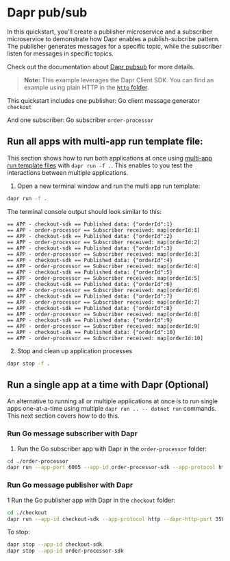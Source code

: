 # Dapr pub/sub

In this quickstart, you'll create a publisher microservice and a subscriber microservice to demonstrate how Dapr enables a publish-subcribe pattern. The publisher generates messages for a specific topic, while the subscriber listen for messages in specific topics.

Check out the documentation about [Dapr pubsub](https://docs.dapr.io/developing-applications/building-blocks/pubsub/) for more details.

> **Note:** This example leverages the Dapr Client SDK. You can find an example using plain HTTP in the [`http` folder](../http/).

This quickstart includes one publisher: Go client message generator `checkout`

And one subscriber: Go subscriber `order-processor`

## Run all apps with multi-app run template file:

This section shows how to run both applications at once using [multi-app run template files](https://docs.dapr.io/developing-applications/local-development/multi-app-dapr-run/multi-app-overview/) with `dapr run -f .`.  This enables to you test the interactions between multiple applications.  

1. Open a new terminal window and run the multi app run template:

<!-- STEP
name: Run multi app run template
expected_stdout_lines:
  - 'Started Dapr with app id "order-processor"'
  - 'Started Dapr with app id "checkout-sdk"'
  - '== APP - checkout-sdk == Published data: {"orderId":1}'
  - '== APP - order-processor == Subscriber received: map[orderId:1]'
expected_stderr_lines:
output_match_mode: substring
match_order: none
background: true
sleep: 30
timeout_seconds: 60
-->

```bash
dapr run -f .
```

The terminal console output should look similar to this:

```text
== APP - checkout-sdk == Published data: {"orderId":1}
== APP - order-processor == Subscriber received: map[orderId:1]
== APP - checkout-sdk == Published data: {"orderId":2}
== APP - order-processor == Subscriber received: map[orderId:2]
== APP - checkout-sdk == Published data: {"orderId":3}
== APP - order-processor == Subscriber received: map[orderId:3]
== APP - checkout-sdk == Published data: {"orderId":4}
== APP - order-processor == Subscriber received: map[orderId:4]
== APP - checkout-sdk == Published data: {"orderId":5}
== APP - order-processor == Subscriber received: map[orderId:5]
== APP - checkout-sdk == Published data: {"orderId":6}
== APP - order-processor == Subscriber received: map[orderId:6]
== APP - checkout-sdk == Published data: {"orderId":7}
== APP - order-processor == Subscriber received: map[orderId:7]
== APP - checkout-sdk == Published data: {"orderId":8}
== APP - order-processor == Subscriber received: map[orderId:8]
== APP - checkout-sdk == Published data: {"orderId":9}
== APP - order-processor == Subscriber received: map[orderId:9]
== APP - checkout-sdk == Published data: {"orderId":10}
== APP - order-processor == Subscriber received: map[orderId:10]
```

2. Stop and clean up application processes

```bash
dapr stop -f .
```
<!-- END_STEP -->

## Run a single app at a time with Dapr (Optional)

An alternative to running all or multiple applications at once is to run single apps one-at-a-time using multiple `dapr run .. -- dotnet run` commands.  This next section covers how to do this. 

### Run Go message subscriber with Dapr

1. Run the Go subscriber app with Dapr in the `order-processor` folder:


```bash
cd ./order-processor
dapr run --app-port 6005 --app-id order-processor-sdk --app-protocol http --dapr-http-port 3501 --resources-path ../../../components -- go run .
```

### Run Go message publisher with Dapr

1 Run the Go publisher app with Dapr in the `checkout` folder:

```bash
cd ./checkout
dapr run --app-id checkout-sdk --app-protocol http --dapr-http-port 3500 --resources-path ../../../components -- go run .
```

To stop:

```bash
dapr stop --app-id checkout-sdk
dapr stop --app-id order-processor-sdk
```
